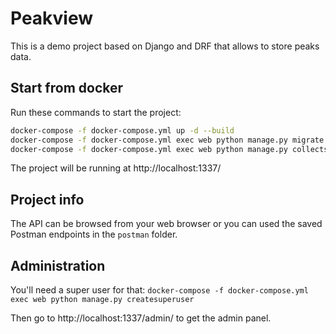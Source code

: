 # Peakview
This is a demo project based on Django and DRF that allows to store peaks data.

## Start from docker
Run these commands to start the project:

```sh
docker-compose -f docker-compose.yml up -d --build
docker-compose -f docker-compose.yml exec web python manage.py migrate --noinput
docker-compose -f docker-compose.yml exec web python manage.py collectstatic --no-input --clear
```

The project will be running at http://localhost:1337/

## Project info
The API can be browsed from your web browser or you can used the saved Postman endpoints in the `postman` folder.

## Administration
You'll need a super user for that: `docker-compose -f docker-compose.yml exec web python manage.py createsuperuser`

Then go to http://localhost:1337/admin/ to get the admin panel.